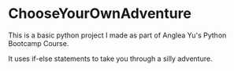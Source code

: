 # ChooseYourOwnAdventure

This is a basic python project I made as part of Anglea Yu's Python Bootcamp Course. 

It uses if-else statements to take you through a silly adventure. 
